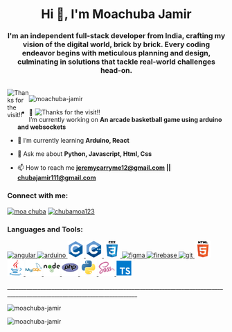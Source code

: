 
<h1 align="center">Hi 👋, I'm Moachuba Jamir</h1>
<h3 align="center">I'm an independent full-stack developer from India, crafting my vision of the digital world, brick by brick. Every coding endeavor begins with meticulous planning and design, culminating in solutions that tackle real-world challenges head-on.</h3>
<br>

<img align="left" alt ="Thanks for the visit!!" width ="50" title="Thanks for the visit!!" src="https://s9.gifyu.com/images/SFNKd.gif"> 
<p align="left"> <img src="https://komarev.com/ghpvc/?username=moachuba-jamir&label=Profile%20views&color=0e75b6&style=flat" alt="moachuba-jamir" /> </p>
<!-- https://s9.gifyu.com/images/SFN3m.gif -->
<img align="right" alt ="Thanks for the visit!!" width ="440" title="Thanks for the visit!!" src="https://media.giphy.com/media/v1.Y2lkPTc5MGI3NjExdnpmenU0MjFscDJwZjdwbm92YWxzZWdxbGM5c3hseGd6aWN1bTZsbSZlcD12MV9pbnRlcm5hbF9naWZfYnlfaWQmY3Q9cw/3Q0WtaO0qlmx1ubJqR/giphy.gif"> 



- 🔭 I’m currently working on **An arcade basketball game using arduino and websockets**

- 🌱 I’m currently learning **Arduino, React**

- 💬 Ask me about **Python, Javascript, Html, Css**

- 📫 How to reach me **jeremycarryme12@gmail.com || chubajamir111@gmail.com**

<h3 align="left">Connect with me:</h3>
<p align="left">
<a href="https://linkedin.com/in/moa chuba" target="blank"><img align="center" src="https://raw.githubusercontent.com/rahuldkjain/github-profile-readme-generator/master/src/images/icons/Social/linked-in-alt.svg" alt="moa chuba" height="30" width="38" /></a>
<a href="https://www.leetcode.com/chubamoa123" target="blank"><img align="center" src="https://raw.githubusercontent.com/rahuldkjain/github-profile-readme-generator/master/src/images/icons/Social/leet-code.svg" alt="chubamoa123" height="30" width="40" /></a>
</p>
<h3 align="left">Languages and Tools:</h3>
<p> <a href="https://angular.io" target="_blank" rel="noreferrer"> <img src="https://angular.io/assets/images/logos/angular/angular.svg" alt="angular" width="38" height="38"/> </a> <a href="https://www.arduino.cc/" target="_blank" rel="noreferrer"> <img src="https://cdn.worldvectorlogo.com/logos/arduino-1.svg" alt="arduino" width="38" height="38"/> </a> <a href="https://www.cprogramming.com/" target="_blank" rel="noreferrer"> <img src="https://raw.githubusercontent.com/devicons/devicon/master/icons/c/c-original.svg" alt="c" width="38" height="38"/> </a> <a href="https://www.w3schools.com/cpp/" target="_blank" rel="noreferrer"> <img src="https://raw.githubusercontent.com/devicons/devicon/master/icons/cplusplus/cplusplus-original.svg" alt="cplusplus" width="38" height="38"/> </a> <a href="https://www.w3schools.com/css/" target="_blank" rel="noreferrer"> <img src="https://raw.githubusercontent.com/devicons/devicon/master/icons/css3/css3-original-wordmark.svg" alt="css3" width="38" height="38"/> </a> <a href="https://www.figma.com/" target="_blank" rel="noreferrer"> <img src="https://www.vectorlogo.zone/logos/figma/figma-icon.svg" alt="figma" width="38" height="38"/> </a> <a href="https://firebase.google.com/" target="_blank" rel="noreferrer"> <img src="https://www.vectorlogo.zone/logos/firebase/firebase-icon.svg" alt="firebase" width="38" height="38"/> </a> <a href="https://git-scm.com/" target="_blank" rel="noreferrer"> <img src="https://www.vectorlogo.zone/logos/git-scm/git-scm-icon.svg" alt="git" width="38" height="38"/> </a> <a href="https://www.w3.org/html/" target="_blank" rel="noreferrer"> <img src="https://raw.githubusercontent.com/devicons/devicon/master/icons/html5/html5-original-wordmark.svg" alt="html5" width="38" height="38"/> </a> <a href="https://www.java.com" target="_blank" rel="noreferrer"> <img src="https://raw.githubusercontent.com/devicons/devicon/master/icons/java/java-original.svg" alt="java" width="38" height="38"/> </a> <a href="https://www.mysql.com/" target="_blank" rel="noreferrer"> <img src="https://raw.githubusercontent.com/devicons/devicon/master/icons/mysql/mysql-original-wordmark.svg" alt="mysql" width="38" height="38"/> </a> <a href="https://nodejs.org" target="_blank" rel="noreferrer"> <img src="https://raw.githubusercontent.com/devicons/devicon/master/icons/nodejs/nodejs-original-wordmark.svg" alt="nodejs" width="38" height="38"/> </a> <a href="https://www.php.net" target="_blank" rel="noreferrer"> <img src="https://raw.githubusercontent.com/devicons/devicon/master/icons/php/php-original.svg" alt="php" width="38" height="38"/> </a> <a href="https://www.python.org" target="_blank" rel="noreferrer"> <img src="https://raw.githubusercontent.com/devicons/devicon/master/icons/python/python-original.svg" alt="python" width="39" height="39"/> </a> <a href="https://sass-lang.com" target="_blank" rel="noreferrer"> <img src="https://raw.githubusercontent.com/devicons/devicon/master/icons/sass/sass-original.svg" alt="sass" width="37" height="37"/> </a> <a href="https://www.typescriptlang.org/" target="_blank" rel="noreferrer"> <img src="https://raw.githubusercontent.com/devicons/devicon/master/icons/typescript/typescript-original.svg" alt="typescript" width="35" height="35"/> </a> </p>
<span>_____________________________________________________________________________________________________________________________</span>
<p></p>

<p><img align="center" src="https://github-readme-stats.vercel.app/api/top-langs?username=moachuba-jamir&show_icons=true&locale=en&layout=compact" alt="moachuba-jamir" /></p>

<p>&nbsp;<img align="left" src="https://github-readme-stats.vercel.app/api?username=moachuba-jamir&show_icons=true&locale=en" alt="moachuba-jamir" /></p>
